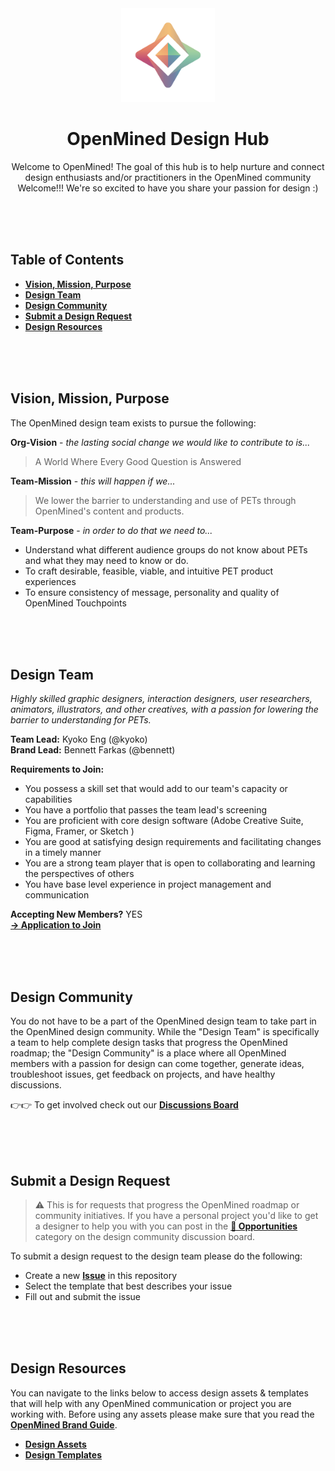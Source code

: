 <div align="center">
  <img alt="OpenMined Logo" src="/source/OPenMined-Brandmark-Light.png" style="width:150px;height:150px;">
  <h1><strong>OpenMined Design Hub</strong></h1>
  <p>Welcome to OpenMined! The goal of this hub is to help nurture and connect<br> design enthusiasts and/or practitioners in the OpenMined community<br>
  Welcome!!! We're so excited to have you share your passion for design :)</p>
</div>

<br><br><br>

## Table of Contents
- [**Vision, Mission, Purpose**](#vision-mission-purpose)
- [**Design Team**](#design-team)
- [**Design Community**](#design-community)
- [**Submit a Design Request**](#submit-a-design-request)
- [**Design Resources**](#design-resources)

<br><br><br>

## Vision, Mission, Purpose
The OpenMined design team exists to pursue the following:

**Org-Vision** - _the lasting social change we would like to contribute to is..._
>A World Where Every Good Question is Answered

**Team-Mission** - _this will happen if we..._
>We lower the barrier to understanding and use of PETs through OpenMined's content and products.

**Team-Purpose** - _in order to do that we need to..._
- Understand what different audience groups do not know about PETs and what they may need to know or do.
- To craft desirable, feasible, viable, and intuitive PET product experiences
- To ensure consistency of message, personality and quality of OpenMined Touchpoints

<br><br><br>

## Design Team
_Highly skilled graphic designers, interaction designers, user researchers, animators, illustrators, and other creatives, with a passion for lowering the barrier to understanding for PETs._

**Team Lead:**  Kyoko Eng (@kyoko)<br>
**Brand Lead:** Bennett Farkas (@bennett)<br>

**Requirements to Join:**
- You possess a skill set that would add to our team's capacity or capabilities
- You have a portfolio that passes the team lead's screening
- You are proficient with core design software (Adobe Creative Suite, Figma, Framer, or Sketch )
- You are good at satisfying design requirements and facilitating changes in a timely manner
- You are a strong team player that is open to collaborating and learning the perspectives of others
- You have base level experience in project management and communication

**Accepting New Members?** YES<br>
[**→ Application to Join**](https://forms.gle/ZJGHxwSahSqzGBGz5)

<br><br><br>

## Design Community
You do not have to be a part of the OpenMined design team to take part in the OpenMined design community. While the "Design Team" is specifically a team to help complete design tasks that progress the OpenMined roadmap; the "Design Community" is a place where all OpenMined members with a passion for design can come together, generate ideas, troubleshoot issues, get feedback on projects, and have healthy discussions. 

👉👉 To get involved check out our [**Discussions Board**](https://github.com/OpenMined/design/discussions)

<br><br><br>

## Submit a Design Request
> ⚠ This is for requests that progress the OpenMined roadmap or community initiatives. If you have a personal project you'd like to get a designer to help you with you can post in the [**💼 Opportunities**](https://github.com/OpenMined/design/discussions/categories/opportunities) category on the design community discussion board.

To submit a design request to the design team please do the following:
- Create a new [**Issue**](https://github.com/OpenMined/design/issues) in this repository
- Select the template that best describes your issue
- Fill out and submit the issue

<br><br><br>

## Design Resources
You can navigate to the links below to access design assets & templates that will help with any OpenMined communication or project you are working with. Before using any assets please make sure that you read the [**OpenMined Brand Guide**](https://github.com/OpenMined/design/blob/assets/documents/OM200326%20-%20OpenMined%20Brand%20Guide.pdf).

- [**Design Assets**](https://github.com/OpenMined/design/tree/assets)
- [**Design Templates**](https://github.com/OpenMined/design/tree/templates)
